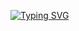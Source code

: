 [![Typing SVG](https://readme-typing-svg.demolab.com?font=JetBrains+Mono&size=48&pause=1000&color=000000&multiline=true&width=750&height=150&lines=Hi%2C+I'm+Arman+%F0%9F%91%8B%F0%9F%8F%BC)](https://git.io/typing-svg)
